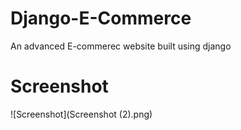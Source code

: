 # Django-E-Commerce
An advanced E-commerec website built using django

# Screenshot
![Screenshot](Screenshot (2).png)

